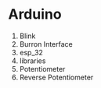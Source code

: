 # Arduino
1. Blink
2. Burron Interface
3. esp_32
4. libraries
5. Potentiometer
6. Reverse Potentiometer
